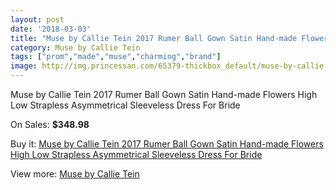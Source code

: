 ```yaml
---
layout: post
date: '2018-03-03'
title: "Muse by Callie Tein 2017 Rumer Ball Gown Satin Hand-made Flowers High Low Strapless Asymmetrical Sleeveless Dress For Bride"
category: Muse by Callie Tein
tags: ["prom","made","muse","charming","brand"]
image: http://img.princessan.com/65379-thickbox_default/muse-by-callie-tein-2017-rumer-ball-gown-satin-hand-made-flowers-high-low-strapless-asymmetrical-sleeveless-dress-for-bride.jpg
---
```

Muse by Callie Tein 2017 Rumer Ball Gown Satin Hand-made Flowers High Low Strapless Asymmetrical Sleeveless Dress For Bride

On Sales: **$348.98**
<a href="https://www.princessan.com/en/muse-by-callie-tein/28887-muse-by-callie-tein-2017-rumer-ball-gown-satin-hand-made-flowers-high-low-strapless-asymmetrical-sleeveless-dress-for-bride.html"><amp-img layout="responsive" width="600" height="600" src="//img.princessan.com/65379-thickbox_default/muse-by-callie-tein-2017-rumer-ball-gown-satin-hand-made-flowers-high-low-strapless-asymmetrical-sleeveless-dress-for-bride.jpg" alt="Muse by Callie Tein 2017 Rumer Ball Gown Satin Hand-made Flowers High Low Strapless Asymmetrical Sleeveless Dress For Bride 0" /></a>
<a href="https://www.princessan.com/en/muse-by-callie-tein/28887-muse-by-callie-tein-2017-rumer-ball-gown-satin-hand-made-flowers-high-low-strapless-asymmetrical-sleeveless-dress-for-bride.html"><amp-img layout="responsive" width="600" height="600" src="//img.princessan.com/65381-thickbox_default/muse-by-callie-tein-2017-rumer-ball-gown-satin-hand-made-flowers-high-low-strapless-asymmetrical-sleeveless-dress-for-bride.jpg" alt="Muse by Callie Tein 2017 Rumer Ball Gown Satin Hand-made Flowers High Low Strapless Asymmetrical Sleeveless Dress For Bride 1" /></a>
<a href="https://www.princessan.com/en/muse-by-callie-tein/28887-muse-by-callie-tein-2017-rumer-ball-gown-satin-hand-made-flowers-high-low-strapless-asymmetrical-sleeveless-dress-for-bride.html"><amp-img layout="responsive" width="600" height="600" src="//img.princessan.com/65380-thickbox_default/muse-by-callie-tein-2017-rumer-ball-gown-satin-hand-made-flowers-high-low-strapless-asymmetrical-sleeveless-dress-for-bride.jpg" alt="Muse by Callie Tein 2017 Rumer Ball Gown Satin Hand-made Flowers High Low Strapless Asymmetrical Sleeveless Dress For Bride 2" /></a>

Buy it: [Muse by Callie Tein 2017 Rumer Ball Gown Satin Hand-made Flowers High Low Strapless Asymmetrical Sleeveless Dress For Bride](https://www.princessan.com/en/muse-by-callie-tein/28887-muse-by-callie-tein-2017-rumer-ball-gown-satin-hand-made-flowers-high-low-strapless-asymmetrical-sleeveless-dress-for-bride.html "Muse by Callie Tein 2017 Rumer Ball Gown Satin Hand-made Flowers High Low Strapless Asymmetrical Sleeveless Dress For Bride")

View more: [Muse by Callie Tein](https://www.princessan.com/en/274-muse-by-callie-tein "Muse by Callie Tein")